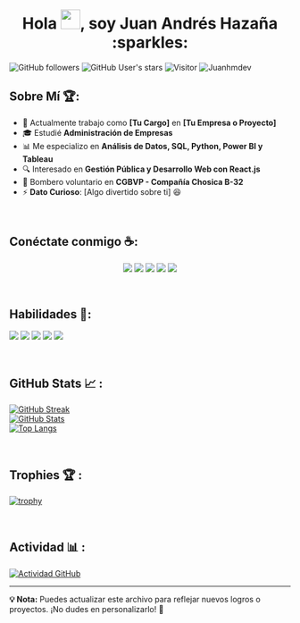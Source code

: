 <h1 align="center">Hola <img src="https://media.giphy.com/media/hvRJCLFzcasrR4ia7z/giphy.gif" width="35">, soy Juan Andrés Hazaña :sparkles:</h1>

![GitHub followers](https://img.shields.io/github/followers/Juanhmdev?style=social) ![GitHub User's stars](https://img.shields.io/github/stars/Juanhmdev?style=social) ![Visitor](https://visitor-badge.laobi.icu/badge?page_id=Juanhmdev.repoName) <img src="https://komarev.com/ghpvc/?username=Juanhmdev" alt="Juanhmdev" />

## Sobre Mí 🏆:

- 🏢 Actualmente trabajo como **[Tu Cargo]** en **[Tu Empresa o Proyecto]**
- 🎓 Estudié **Administración de Empresas**
- 📊 Me especializo en **Análisis de Datos, SQL, Python, Power BI y Tableau**
- 🔍 Interesado en **Gestión Pública y Desarrollo Web con React.js**
- 🚒 Bombero voluntario en **CGBVP - Compañía Chosica B-32**
- ⚡ **Dato Curioso**: [Algo divertido sobre ti] 😆

<br>

## Conéctate conmigo ☕:

<p align="center">
<a href="https://www.linkedin.com/in/TU_PERFIL/"><img src="https://img.icons8.com/fluency/48/000000/linkedin.png"/></a>
<a href="https://www.instagram.com/Juanhmdev/"><img src="https://img.icons8.com/fluency/48/000000/instagram-new.png"/></a>
<a href="mailto:TUCORREO@gmail.com"><img src="https://img.icons8.com/fluency/48/000000/apple-mail.png"/></a>
<a href="https://www.behance.net/TU_PERFIL/"><img src="https://img.icons8.com/fluency/48/000000/behance.png"/></a>
<a href="https://www.figma.com/@TUPERFIL/"><img src="https://img.icons8.com/fluency/48/000000/figma.png"/></a>
</p>

<br>

## Habilidades 🚀:

<img src="https://img.icons8.com/color/48/000000/python.png"/> <img src="https://img.icons8.com/color/48/000000/sql.png"/> <img src="https://img.icons8.com/color/48/000000/power-bi.png"/> <img src="https://img.icons8.com/color/48/000000/javascript--v1.png"/> <img src="https://img.icons8.com/office/48/000000/react.png"/>

<br>

## GitHub Stats 📈 :

[![GitHub Streak](https://github-readme-streak-stats.herokuapp.com?user=Juanhmdev&theme=algolia&date_format=M%20j%5B%2C%20Y%5D)](https://git.io/streak-stats)  
[![GitHub Stats](https://github-readme-stats.vercel.app/api?username=Juanhmdev&theme=algolia)](https://github.com/Juanhmdev/github-readme-stats)  
[![Top Langs](https://github-readme-stats.vercel.app/api/top-langs/?username=Juanhmdev&theme=algolia)](https://github.com/Juanhmdev/github-readme-stats)

<br>

## Trophies 🏆 :

[![trophy](https://github-profile-trophy.vercel.app/?username=Juanhmdev&column=-1&theme=algolia&title=Commit,Repositories,Stars,PullRequest,Followers,Issues,Reviews,Contributions)](https://github.com/Juanhmdev/github-profile-trophy)

<br>

## Actividad 📊 :

[![Actividad GitHub](https://github-readme-activity-graph.vercel.app/graph?username=Juanhmdev&theme=react-dark&hide_border=true&area=true)](https://github.com/Juanhmdev/github-readme-activity-graph)

---

**💡 Nota:** Puedes actualizar este archivo para reflejar nuevos logros o proyectos. ¡No dudes en personalizarlo! 🚀

